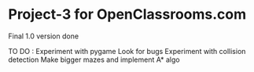 # Project-3 for OpenClassrooms.com

Final 1.0 version done

TO DO : Experiment with pygame
Look for bugs
Experiment with collision detection
Make bigger mazes and implement A* algo
